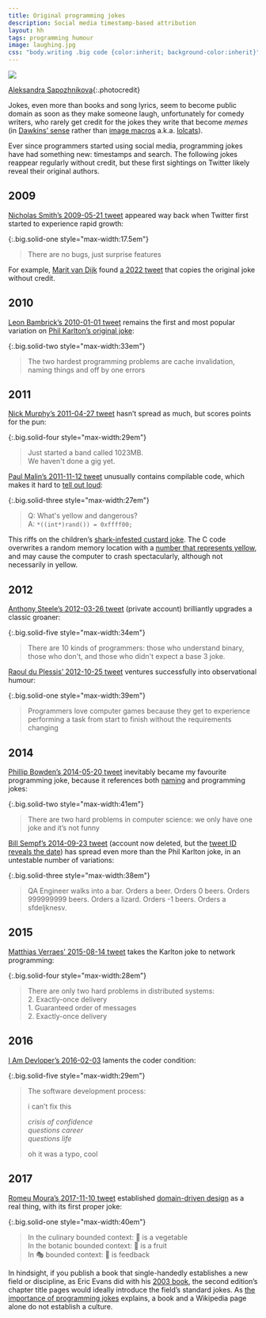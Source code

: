 ```yaml
---
title: Original programming jokes
description: Social media timestamp-based attribution
layout: hh
tags: programming humour
image: laughing.jpg
css: "body.writing .big code {color:inherit; background-color:inherit}"
---
```


<!-- -> 657 words -->

<!-- Classic jokes 2009-2017 by @nicholassmith @ExceptionNotFnd @secretGeek @NickEVM @P_Malin @AnthonySteele @raouldp @pbowden @sempf @mathiasverraes @iamdevloper @malk_zameth -->

![](laughing.jpg)

[Aleksandra Sapozhnikova](https://unsplash.com/photos/r_-zzXrnzxI){:.photocredit}

Jokes, even more than books and song lyrics, seem to become public domain as soon as they make someone laugh,
unfortunately for comedy writers, who rarely get credit for the jokes they write that become _memes_
(in [Dawkins’ sense](https://en.wikipedia.org/wiki/Meme) rather than
[image macros](https://en.wikipedia.org/wiki/Image_macro) a.k.a.
[lolcats](https://blog.lunatech.com/posts/2008-05-27-how-draw-lolcats)).

Ever since programmers started using social media, programming jokes have had something new: timestamps and search.
The following jokes reappear regularly without credit, but these first sightings on Twitter likely reveal their original authors.

## 2009

[Nicholas Smith’s 2009-05-21 tweet](https://twitter.com/nicholassmith/status/1872576626)
appeared way back when Twitter first started to experience rapid growth:

{:.big.solid-one style="max-width:17.5em"}
> There are no bugs, just surprise features

For example, 
[Marit van Dijk](https://twitter.com/MaritvanDijk77) found
[a 2022 tweet](https://twitter.com/ExceptionNotFnd/status/1545047089524002819)
that copies the original joke without credit.

## 2010

[Leon Bambrick’s 2010-01-01 tweet](https://twitter.com/secretGeek/status/7269997868)
remains the first and most popular variation on
[Phil Karlton’s original joke](why-naming-things-is-hard):

{:.big.solid-two style="max-width:33em"}
> The two hardest programming problems are cache invalidation, naming things and off by one errors

## 2011

[Nick Murphy’s 2011-04-27 tweet](https://twitter.com/NickEVM/status/63205139959390209)
hasn’t spread as much, but scores points for the pun:

{:.big.solid-four style="max-width:29em"}
> Just started a band called 1023MB.  
> We haven't done a gig yet.

[Paul Malin’s 2011-11-12 tweet](https://twitter.com/P_Malin/status/135467325796265984)
unusually contains compilable code, which makes it hard to
[tell out loud](https://www.felienne.com/archives/5947):

{:.big.solid-three style="max-width:27em"}
> Q: What's yellow and dangerous?  
> A: `*((int*)rand()) = 0xffff00;`

This riffs on the children’s
[shark-infested custard joke](https://twitter.com/gavinandstacytv/status/1300906218517680135).
The C code overwrites a random memory location with a 
[number that represents yellow](https://www.colorhexa.com/ffff00), 
and may cause the computer to crash spectacularly, although not necessarily in yellow.

## 2012

[Anthony Steele’s 2012-03-26 tweet](https://twitter.com/AnthonySteele/status/184250877392072705) (private account) brilliantly upgrades a classic groaner:

{:.big.solid-five style="max-width:34em"}
> There are 10 kinds of programmers: those who understand binary, those who don't, and those who didn't expect a base 3 joke.

[Raoul du Plessis’ 2012-10-25 tweet](https://twitter.com/raouldp/status/261514559192440832)
ventures successfully into observational humour:

{:.big.solid-one style="max-width:39em"}
> Programmers love computer games because they get to experience performing a task from start to finish without the requirements changing

## 2014

[Phillip Bowden’s 2014-05-20 tweet](https://twitter.com/pbowden/status/468855097879830528)
inevitably became my favourite programming joke, because it references both
[naming](/tag/naming) and programming jokes:

{:.big.solid-two style="max-width:41em"}
> There are two hard problems in computer science: we only have one joke and it’s not funny

[Bill Sempf’s 2014-09-23 tweet](https://twitter.com/sempf/status/514473420277694465) (account now deleted, but the 
[tweet ID reveals the date](https://oduwsdl.github.io/tweetedat/#514473420277694465))
has spread even more than the Phil Karlton joke, in an untestable number of variations:

{:.big.solid-three style="max-width:38em"}
> QA Engineer walks into a bar. Orders a beer. Orders 0 beers. Orders 999999999 beers. 
> Orders a lizard. Orders -1 beers. Orders a sfdeljknesv.

## 2015

[Matthias Verraes’ 2015-08-14 tweet](https://twitter.com/mathiasverraes/status/632260618599403520)
takes the Karlton joke to network programming:

{:.big.solid-four style="max-width:28em"}
> There are only two hard problems in distributed systems:  
> 2\. Exactly-once delivery  
> 1\. Guaranteed order of messages  
> 2\. Exactly-once delivery

## 2016

[I Am Devloper’s 2016-02-03](https://twitter.com/iamdevloper/status/694848050796212224)
laments the coder condition:

{:.big.solid-five style="max-width:29em"}
> The software development process:
> 
> i can’t fix this
> 
> *crisis of confidence*  
> *questions career*  
> *questions life*
> 
> oh it was a typo, cool

## 2017

[Romeu Moura’s 2017-11-10 tweet](https://twitter.com/malk_zameth/status/928974920276697088) established 
[domain-driven design](https://en.wikipedia.org/wiki/Domain-driven_design)
as a real thing, with its first proper joke:

{:.big.solid-one style="max-width:40em"}
> In the culinary bounded context: 🍅 is a vegetable  
> In the botanic bounded context: 🍅 is a fruit  
> In 🎭 bounded context: 🍅 is feedback

In hindsight, if you publish a book that single-handedly establishes a new field or discipline,
as Eric Evans did with his [2003 book](http://dddcommunity.org/book/evans_2003/),
the second edition’s chapter title pages would ideally introduce the field’s standard jokes.
As [the importance of programming jokes](domain-jokes) explains,
a book and a Wikipedia page alone do not establish a culture.
